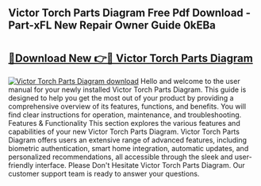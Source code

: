 ## Victor Torch Parts Diagram Free Pdf Download - Part-xFL New Repair Owner Guide 0kEBa

# <h2><a href="http://dfq88m.blite.top/?on=Victor+Torch+Parts+Diagram">🔗Download New 👉🔴 Victor Torch Parts Diagram</a></h2>

[![Victor Torch Parts Diagram download](https://i.imgur.com/lujVjoI.png)](http://dfq88m.blite.top/?on=Victor+Torch+Parts+Diagram)
Hello and welcome to the user manual for your newly installed Victor Torch Parts Diagram. This guide is designed to help you get the most out of your product by providing a comprehensive overview of its features, functions, and benefits. You will find clear instructions for operation, maintenance, and troubleshooting. Features & Functionality This section explores the various features and capabilities of your new Victor Torch Parts Diagram. Victor Torch Parts Diagram offers users an extensive range of advanced features, including biometric authentication, smart home integration, automatic updates, and personalized recommendations, all accessible through the sleek and user-friendly interface. Please Don't Hesitate Victor Torch Parts Diagram. Our customer support team is ready to answer your questions.
